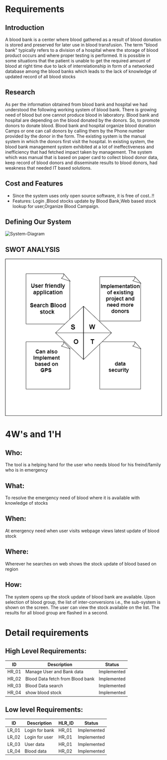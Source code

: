 # Requirements
## Introduction
 A blood bank is a center where blood gathered as a result of blood donation is stored and preserved for later use in blood transfusion. The term "blood bank" typically refers to a division of a hospital where the storage of blood product occurs and where proper testing is performed. It is possible in some situations that the patient is unable to get the required amount of blood at right time due to lack of interrelationship in form of a networked database among the blood banks which leads to the lack of knowledge of updated record of all blood stocks

## Research
As per the information obtained from blood bank and hospital we had understood the following working system of blood bank. There is growing need of blood but one cannot produce blood in laboratory. Blood bank and hospital are depending on the blood donated by the donors. So, to promote donors to donate blood. Blood bank and hospital organize blood donation Camps or one can call donors by calling them by the Phone number provided by the donor in the form. The existing system is the manual system in which the donors first visit the hospital. In existing system, the blood bank management system exhibited at a lot of ineffectiveness and inefficiency that had fetched impact taken by management. The system which was manual that is based on paper card to collect blood donor data, keep record of blood donors and disseminate results to blood donors, had weakness that needed IT based solutions.
## Cost and Features
- Since the system uses only open source software, it is free of cost..!!
- Features: Login ,Blood stocks update by Blood Bank,Web based stock lookup for user,Organize Blood Campaign.

## Defining Our System
![System-Diagram]()
## SWOT ANALYSIS
![System-Diagram](https://github.com/nithinramesh67/SDLC_Blood/blob/main/1_Requirements/swot.png)

# 4W&#39;s and 1&#39;H

## Who:

The tool is a helping hand for the user who needs blood for his freind/family who is in emergency

## What:

To resolve the emergency need of blood where it is available with knowledge of stocks

## When:

At emergency need when user visits webpage views latest update of blood stock

## Where:

Wherever he searches on web shows the stock update of blood based on region

## How:
The system opens up the stock update of blood bank are available. Upon selection of blood group, the list of inter-conversions i.e., the sub-system is shown on the screen. The user can view the stock available on the list.  The results for all blood group are flashed in a second.


# Detail requirements
## High Level Requirements:
|      ID          |Description                          |Status                         |
|----------------|-------------------------------|-----------------------------|
|HR_01|Manage User and Bank data |Implemented|
|HR_02|Blood Data fetch from Blood bank |Implemented
|HR_03|Blood Data search |Implemented|
|HR_04|show blood stock |Implemented|




##  Low level Requirements:
|      ID          |Description                          |  HLR_ID  |Status               |
|----------------|-------------------------------|----------|-----------------------------|
|LR_01|Login for bank|HR_01|Implemented|
|LR_02|Login for user|HR_01|Implemented|
|LR_03|User data|HR_01|Implemented|
|LR_04|Blood data|HR_02|Implemented|

